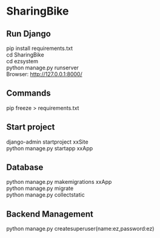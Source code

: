 # SharingBike  
## Run Django  
pip install requirements.txt  
cd SharingBike  
cd ezsystem  
python manage.py runserver  
Browser: http://127.0.0.1:8000/  
  
## Commands  
pip freeze > requirements.txt  
  
## Start project  
django-admin startproject xxSite  
python manage.py startapp xxApp  
  
## Database  
python manage.py makemigrations xxApp  
python manage.py migrate  
python manage.py collectstatic  
  
## Backend Management  
python manage.py createsuperuser(name:ez,password:ez)  